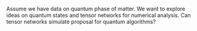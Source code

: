 
Assume we have data on quantum phase of matter. 
We want to explore ideas on quantum states and tensor networks for numerical analysis.
Can tensor networks simulate proposal for quantum algorithms?
